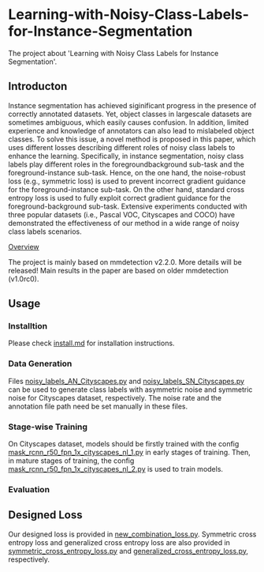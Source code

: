 # Learning-with-Noisy-Class-Labels-for-Instance-Segmentation
The project about 'Learning with Noisy Class Labels for Instance Segmentation'.

## Introducton

Instance segmentation has achieved siginificant progress in the presence of correctly annotated datasets. Yet, object classes in largescale datasets are sometimes ambiguous, which easily causes confusion. In addition, limited experience and knowledge of annotators can also lead to mislabeled object classes. To solve this issue, a novel method is proposed in this paper, which uses different losses describing different roles of noisy class labels to enhance the learning. Specifically, in instance segmentation, noisy class labels play different roles in the foregroundbackground sub-task and the foreground-instance sub-task. Hence, on the one hand, the noise-robust loss (e.g., symmetric loss) is used to prevent incorrect gradient guidance for the foreground-instance sub-task. On the other hand, standard cross entropy loss is used to fully exploit correct gradient guidance for the foreground-background sub-task. Extensive experiments conducted with three popular datasets (i.e., Pascal VOC, Cityscapes and COCO) have demonstrated the effectiveness of our method in a wide range of noisy class labels scenarios.

[Overview](Illustration/Overview.png)

The project is mainly based on mmdetection v2.2.0. More details will be released! Main results in the paper are based on older mmdetection (v1.0rc0).

## Usage
### Installtion

Please check [install.md](docs/install.md) for installation instructions.

### Data Generation

Files [noisy_labels_AN_Cityscapes.py](/noisy_labels_AN_Cityscapes.py) and [noisy_labels_SN_Cityscapes.py](/noisy_labels_SN_Cityscapes.py) can be used to generate class labels with asymmetric noise and symmetric noise for Cityscapes dataset, respectively. The noise rate and the annotation file path need be set manually in these files. 

### Stage-wise Training

On Cityscapes dataset, models should be firstly trained with the config [mask_rcnn_r50_fpn_1x_cityscapes_nl_1.py](/configs/cityscapes/mask_rcnn_r50_fpn_1x_cityscapes_nl_1.py) in early stages of training. Then, in mature stages of training, the config [mask_rcnn_r50_fpn_1x_cityscapes_nl_2.py](/configs/cityscapes/mask_rcnn_r50_fpn_1x_cityscapes_nl_2.py) is used to train models.

### Evaluation

## Designed Loss

Our designed loss is provided in [new_combination_loss.py](/mmdet/models/losses/new_combination_loss.py). Symmetric cross entropy loss and generalized cross entropy loss are also provided in [symmetric_cross_entropy_loss.py](/mmdet/models/losses/symmetric_cross_entropy_loss.py) and [generalized_cross_entropy_loss.py](/mmdet/models/losses/generalized_cross_entropy_loss.py), respectively.
